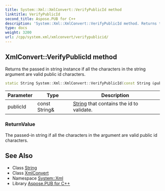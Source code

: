 ```yaml
---
title: System::Xml::XmlConvert::VerifyPublicId method
linktitle: VerifyPublicId
second_title: Aspose.PUB for C++
description: 'System::Xml::XmlConvert::VerifyPublicId method. Returns the passed in string instance if all the characters in the string argument are valid public id characters in C++.'
type: docs
weight: 3200
url: /cpp/system.xml/xmlconvert/verifypublicid/
---
```

## XmlConvert::VerifyPublicId method


Returns the passed in string instance if all the characters in the string argument are valid public id characters.

```cpp
static String System::Xml::XmlConvert::VerifyPublicId(const String &publicId)
```


| Parameter | Type | Description |
| --- | --- | --- |
| publicId | const String\& | [String](../../../system/string/) that contains the id to validate. |

### ReturnValue

The passed-in string if all the characters in the argument are valid public id characters.

## See Also

* Class [String](../../../system/string/)
* Class [XmlConvert](../)
* Namespace [System::Xml](../../)
* Library [Aspose.PUB for C++](../../../)
